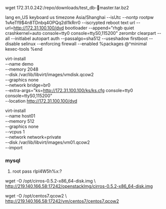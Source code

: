 wget 172.31.0.242:/repo/downloads/test_db-master.tar.bz2



lang en_US
keyboard us
timezone Asia/Shanghai --isUtc --nontp
rootpw $1$vAeTf9$4n8TDnbq4OPQq2dl1kRrr0 --iscrypted
reboot
text
url --url=http://172.31.100.100/dvd 
bootloader --append="rhgb quiet crashkernel=auto console=tty0
console=ttyS0,115200"
zerombr
clearpart --all --initlabel
autopart
auth --passalgo=sha512 --useshadow
firstboot --disable
selinux --enforcing
firewall --enabled
%packages
@^minimal
kexec-tools
%end



virt-install \
--name demo \
--memory 2048 \
--disk /var/lib/libvirt/images/vmdisk.qcow2 \
--graphics none \
--network bridge=br0 \
--extra-args="ks=http://172.31.100.100/ks/ks.cfg console=tty0 console=ttyS0,115200" \
--location http://172.31.100.100/dvd

virt-install \
--name host01 \
--memory 512 \
--graphics none \
--vcpus 1 \
--network network=private \
--disk /var/lib/libvirt/images/vm01.qcow2 \
--import

### mysql

1. root pass rlpl4W5h%x:?

wget -O /opt/cirros-0.5.2-x86_64-disk.img \ http://219.140.166.58:17242/openstackImg/cirros-0.5.2-x86_64-disk.img

wget -O /opt/centos7.qcow2 \ http://219.140.166.58:17242/vm/centos7/centos7.qcow2